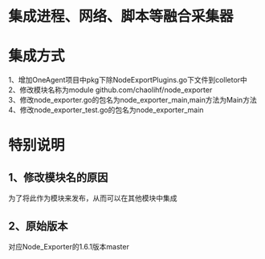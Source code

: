 # 集成进程、网络、脚本等融合采集器
# 集成方式
1、增加OneAgent项目中pkg下除NodeExportPlugins.go下文件到colletor中  
2、修改模块名称为module github.com/chaolihf/node_exporter  
3、修改node_exporter.go的包名为node_exporter_main,main方法为Main方法
4、修改node_exporter_test.go的包名为node_exporter_main

# 特别说明
## 1、修改模块名的原因
为了将此作为模块来发布，从而可以在其他模块中集成

## 2、原始版本
对应Node_Exporter的1.6.1版本master
